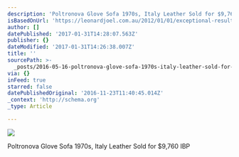 ```yaml
---
description: 'Poltronova Glove Sofa 1970s, Italy Leather Sold for $9,760 IBP'
isBasedOnUrl: 'https://leonardjoel.com.au/2012/01/01/exceptional-results-modern-design-5/'
author: []
datePublished: '2017-01-31T14:28:07.563Z'
publisher: {}
dateModified: '2017-01-31T14:26:38.007Z'
title: ''
sourcePath: >-
  _posts/2016-05-16-poltronova-glove-sofa-1970s-italy-leather-sold-for-dollar9760-i.md
via: {}
inFeed: true
starred: false
datePublishedOriginal: '2016-11-23T11:40:45.014Z'
_context: 'http://schema.org'
_type: Article

---
```

![](https://s3-ap-southeast-2.amazonaws.com/leonard-joel/wp-content/uploads/2015/08/901.jpg)

Poltronova Glove Sofa 1970s, Italy Leather Sold for $9,760 IBP